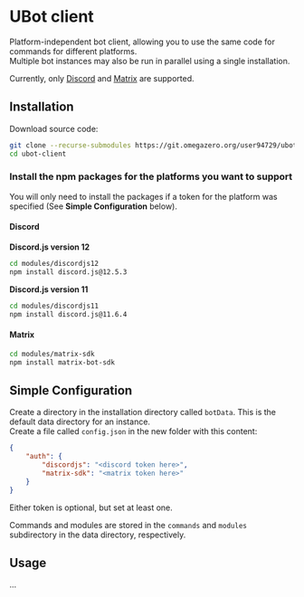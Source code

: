 # UBot client

Platform-independent bot client, allowing you to use the same code for commands for different platforms.\
Multiple bot instances may also be run in parallel using a single installation.

Currently, only [Discord](https://discord.com/) and [Matrix](https://matrix.org/) are supported.


## Installation

Download source code:
```bash
git clone --recurse-submodules https://git.omegazero.org/user94729/ubot-client.git
cd ubot-client
```

### Install the npm packages for the platforms you want to support
You will only need to install the packages if a token for the platform was specified (See **Simple Configuration** below).

#### Discord
**Discord.js version 12**
```bash
cd modules/discordjs12
npm install discord.js@12.5.3
```
**Discord.js version 11**
```bash
cd modules/discordjs11
npm install discord.js@11.6.4
```

#### Matrix
```bash
cd modules/matrix-sdk
npm install matrix-bot-sdk
```

## Simple Configuration

Create a directory in the installation directory called `botData`. This is the default data directory for an instance.\
Create a file called `config.json` in the new folder with this content:
```json
{
	"auth": {
		"discordjs": "<discord token here>",
		"matrix-sdk": "<matrix token here>"
	}
}
```
Either token is optional, but set at least one.

Commands and modules are stored in the `commands` and `modules` subdirectory in the data directory, respectively.

## Usage
...


